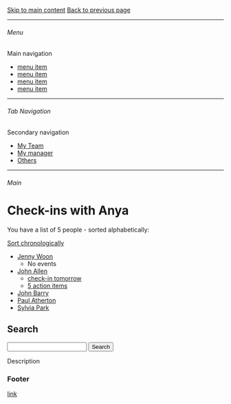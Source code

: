 [Skip to main content](#Main)
[Back to previous page](#)

---

###### Menu
Main navigation
- [menu item](#)
- [menu item](#)
- [menu item](#)
- [menu item](#)

---

###### Tab Navigation
Secondary navigation
- [My Team](#)
- [My manager](#)
- [Others](#)

---

<a name="Main"></a>
###### Main 

# Check-ins with Anya

You have a list of 5 people - sorted alphabetically:

[Sort chronologically](#)

- [Jenny Woon](#)
    - No events 
- [John Allen](#)
    - [check-in tomorrow](#)
    - [5 action items](#) 
- [John Barry](#)
- [Paul Atherton](#)
- [Sylvia Park](#)


## Search

<form role="search" href="readme.md">
  <input type="search" aria-label="search text" size="20">
  <input type="submit" value="Search">
</form>

Description

### Footer

[link](#)

